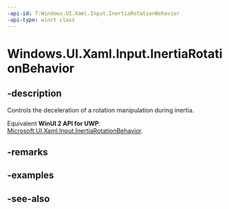 ```yaml
---
-api-id: T:Windows.UI.Xaml.Input.InertiaRotationBehavior
-api-type: winrt class
---
```


<!-- Class syntax.
public class InertiaRotationBehavior : Windows.UI.Xaml.Input.IInertiaRotationBehavior
-->

# Windows.UI.Xaml.Input.InertiaRotationBehavior

## -description
Controls the deceleration of a rotation manipulation during inertia.

Equivalent **WinUI 2 API for UWP**: [Microsoft.UI.Xaml.Input.InertiaRotationBehavior](/windows/winui/api/microsoft.ui.xaml.input.inertiarotationbehavior).

## -remarks

## -examples

## -see-also
